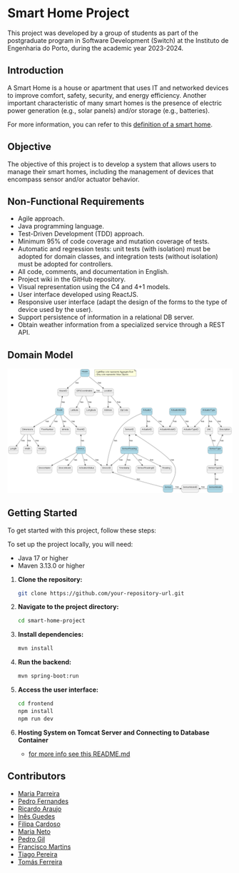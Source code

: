 # Smart Home Project

This project was developed by a group of students as part of the postgraduate program in Software Development (Switch) at the Instituto de Engenharia do Porto, during the academic year 2023-2024.

## Introduction

A Smart Home is a house or apartment that uses IT and networked devices to improve comfort, safety, security, and energy efficiency. Another important characteristic of many smart homes is the presence of electric power generation (e.g., solar panels) and/or storage (e.g., batteries).

For more information, you can refer to this [definition of a smart home](https://www.techtarget.com/iotagenda/definition/smart-home-or-building).

## Objective

The objective of this project is to develop a system that allows users to manage their smart homes, including the management of devices that encompass sensor and/or actuator behavior.

## Non-Functional Requirements

- Agile approach.
- Java programming language.
- Test-Driven Development (TDD) approach.
- Minimum 95% of code coverage and mutation coverage of tests.
- Automatic and regression tests: unit tests (with isolation) must be adopted for domain classes, and integration tests (without isolation) must be adopted for controllers.
- All code, comments, and documentation in English.
- Project wiki in the GitHub repository.
- Visual representation using the C4 and 4+1 models.
- User interface developed using ReactJS.
- Responsive user interface (adapt the design of the forms to the type of device used by the user).
- Support persistence of information in a relational DB server.
- Obtain weather information from a specialized service through a REST API.

## Domain Model

![Domain Model](Documentation/uml/Wiki/DomainModel/DomainModel.png)

## Getting Started

To get started with this project, follow these steps:

To set up the project locally, you will need:
- Java 17 or higher
- Maven 3.13.0 or higher

1. **Clone the repository:**
    ```sh
    git clone https://github.com/your-repository-url.git
    ```
2. **Navigate to the project directory:**
    ```sh
    cd smart-home-project
    ```
3. **Install dependencies:**
    ```sh
    mvn install
    ```
4. **Run the backend:**
    ```sh
    mvn spring-boot:run
    ```
   
5. **Access the user interface:**
   ```sh
   cd frontend
   npm install
   npm run dev
   ```
6. **Hosting System on Tomcat Server and Connecting to Database Container**

   - [for more info see this README.md](documentation/README.md)


## Contributors

- [Maria Parreira](https://github.com/mariaparreira-code)
- [Pedro Fernandes](https://github.com/PedroMSFernandes5)
- [Ricardo Araujo](https://github.com/RicardoAraujoSwitch)
- [Inês Guedes](https://github.com/InesGuedes-Switch)
- [Filipa Cardoso](https://github.com/filipacardoso)
- [Maria Neto](https://github.com/maria-neto)
- [Pedro Gil](https://github.com/PedroHGill)
- [Francisco Martins](https://github.com/FranciscoRamosMartins)
- [Tiago Pereira](https://github.com/tiagopereiraswitch)
- [Tomás Ferreira](https://github.com/1141142TF)
